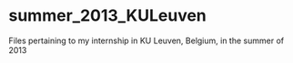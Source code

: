 # summer_2013_KULeuven
Files pertaining to my internship in KU Leuven, Belgium, in the summer of 2013
